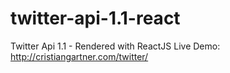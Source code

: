 # twitter-api-1.1-react
Twitter Api 1.1 - Rendered with ReactJS
Live Demo: http://cristiangartner.com/twitter/
